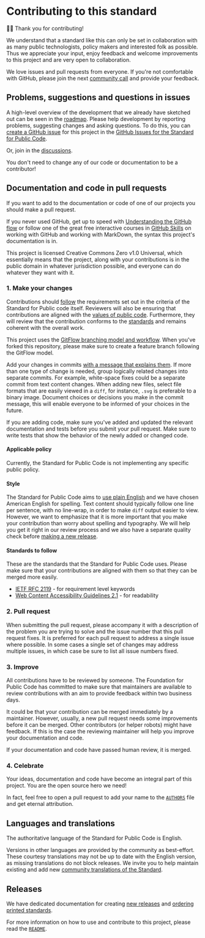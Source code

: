# Contributing to this standard

<!-- SPDX-License-Identifier: CC0-1.0 -->
<!-- SPDX-FileCopyrightText: 2025 Standard for Public Code Authors, https://www.standardforpubliccode.org/AUTHORS; 2019-2024 The Foundation for Public Code <info@publiccode.net>, https://www.standardforpubliccode.org/AUTHORS -->

🙇‍♀️ Thank you for contributing!

We understand that a standard like this can only be set in collaboration with as many public technologists, policy makers and interested folk as possible.
Thus we appreciate your input, enjoy feedback and welcome improvements to this project and are very open to collaboration.

We love issues and pull requests from everyone.
If you're not comfortable with GitHub, please join the next [community call](https://github.com/standard-for-public-code/standard-for-public-code/discussions/categories/community-calls) and provide your feedback.

## Problems, suggestions and questions in issues

A high-level overview of the development that we already have sketched out can be seen in the [roadmap](/docs/roadmap.md).
Please help development by reporting problems, suggesting changes and asking questions.
To do this, you can [create a GitHub issue](https://docs.github.com/en/issues/tracking-your-work-with-issues/creating-an-issue) for this project in the [GitHub Issues for the Standard for Public Code](https://github.com/standard-for-public-code/standard-for-public-code/issues).

Or, join in the [discussions](https://github.com/standard-for-public-code/standard-for-public-code/discussions).

You don't need to change any of our code or documentation to be a contributor!

## Documentation and code in pull requests

If you want to add to the documentation or code of one of our projects you should make a pull request.

If you never used GitHub, get up to speed with [Understanding the GitHub flow](https://docs.github.com/en/get-started/quickstart/github-flow) or follow one of the great free interactive courses in [GitHub Skills](https://skills.github.com/) on working with GitHub and working with MarkDown, the syntax this project's documentation is in.

This project is licensed Creative Commons Zero v1.0 Universal, which essentially means that the project, along with your contributions is in the public domain in whatever jurisdiction possible, and everyone can do whatever they want with it.

### 1. Make your changes

Contributions should [follow](docs/standard-for-public-code.html) the requirements set out in the criteria of the Standard for Public code itself.
Reviewers will also be ensuring that contributions are aligned with the [values of public code](foreword.md#values-of-public-code).
Furthermore, they will review that the contribution conforms to the [standards](#standards-to-follow) and remains coherent with the overall work.

This project uses the [GitFlow branching model and workflow](https://nvie.com/posts/a-successful-git-branching-model/).
When you've forked this repository, please make sure to create a feature branch following the GitFlow model.

Add your changes in commits [with a message that explains them](https://thoughtbot.com/blog/5-useful-tips-for-a-better-commit-message).
If more than one type of change is needed, group logically related changes into separate commits.
For example, white-space fixes could be a separate commit from text content changes.
When adding new files, select file formats that are easily viewed in a `diff`, for instance, `.svg` is preferable to a binary image.
Document choices or decisions you make in the commit message, this will enable everyone to be informed of your choices in the future.

If you are adding code, make sure you've added and updated the relevant documentation and tests before you submit your pull request.
Make sure to write tests that show the behavior of the newly added or changed code.

#### Applicable policy

Currently, the Standard for Public Code is not implementing any specific public policy.

#### Style

The Standard for Public Code aims to [use plain English](criteria/use-plain-english.md) and we have chosen American English for spelling.
Text content should typically follow one line per sentence, with no line-wrap, in order to make `diff` output easier to view.
However, we want to emphasize that it is more important that you make your contribution than worry about spelling and typography.
We will help you get it right in our review process and we also have a separate quality check before [making a new release](docs/releasing.md).

#### Standards to follow

These are the standards that the Standard for Public Code uses.
Please make sure that your contributions are aligned with them so that they can be merged more easily.

* [IETF RFC 2119](https://tools.ietf.org/html/rfc2119) - for requirement level keywords
* [Web Content Accessibility Guidelines 2.1](https://www.w3.org/WAI/WCAG22/quickref/?showtechniques=315#reading-level) - for readability

### 2. Pull request

When submitting the pull request, please accompany it with a description of the problem you are trying to solve and the issue number that this pull request fixes.
It is preferred for each pull request to address a single issue where possible.
In some cases a single set of changes may address multiple issues, in which case be sure to list all issue numbers fixed.

### 3. Improve

All contributions have to be reviewed by someone.
The Foundation for Public Code has committed to make sure that maintainers are available to review contributions with an aim to provide feedback within two business days.

It could be that your contribution can be merged immediately by a maintainer.
However, usually, a new pull request needs some improvements before it can be merged.
Other contributors (or helper robots) might have feedback.
If this is the case the reviewing maintainer will help you improve your documentation and code.

If your documentation and code have passed human review, it is merged.

### 4. Celebrate

Your ideas, documentation and code have become an integral part of this project.
You are the open source hero we need!

In fact, feel free to open a pull request to add your name to the [`AUTHORS`](AUTHORS.md) file and get eternal attribution.

## Languages and translations

The authoritative language of the Standard for Public Code is English.

Versions in other languages are provided by the community as best-effort.
These courtesy translations may not be up to date with the English version, as missing translations do not block releases.
We invite you to help maintain existing and add new [community translations of the Standard](https://github.com/standard-for-public-code/community-translations-standard).

## Releases

We have dedicated documentation for creating [new releases](/docs/releasing.md) and [ordering printed standards](/docs/printing.md).

For more information on how to use and contribute to this project, please read the [`README`](README.md).
